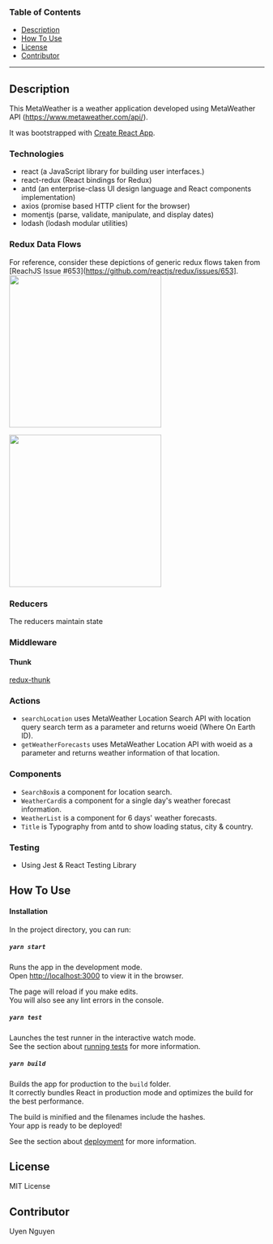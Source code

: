 ### Table of Contents
- [Description](#description)
- [How To Use](#how-to-use)
- [License](#license)
- [Contributor](#contributor)

---

## Description 
This MetaWeather is a weather application developed using MetaWeather API (https://www.metaweather.com/api/).

It was bootstrapped with [Create React App](https://github.com/facebook/create-react-app).

### Technologies
- react (a JavaScript library for building user interfaces.)
- react-redux (React bindings for Redux)
- antd (an enterprise-class UI design language and React components implementation)
- axios (promise based HTTP client for the browser)
- momentjs (parse, validate, manipulate, and display dates)
- lodash (lodash modular utilities)

### Redux Data Flows 
For reference, consider these depictions of generic redux flows taken from [ReachJS Issue #653](https://github.com/reactjs/redux/issues/653].
<img src=https://camo.githubusercontent.com/5aba89b6daab934631adffc1f301d17bb273268b/68747470733a2f2f73332e616d617a6f6e6177732e636f6d2f6d656469612d702e736c69642e65732f75706c6f6164732f3336343831322f696d616765732f323438343535322f415243482d5265647578322d7265616c2e676966 width="300">

<img src=https://camo.githubusercontent.com/9de527b9432cc9244dc600875b46b43311918b59/68747470733a2f2f73332e616d617a6f6e6177732e636f6d2f6d656469612d702e736c69642e65732f75706c6f6164732f3336343831322f696d616765732f323438343739302f415243482d5265647578322d657874656e6465642d7265616c2d6465636c657261746976652e676966 width="300">

### Reducers
The reducers maintain state

### Middleware

#### Thunk
[redux-thunk](https://github.com/gaearon/redux-thunk) 

### Actions
- `searchLocation` uses MetaWeather Location Search API with location query search term as a parameter and returns woeid (Where On Earth ID).
- `getWeatherForecasts` uses MetaWeather Location API with woeid as a parameter and returns weather information of that location.

### Components 
- `SearchBox`is a component for location search.
- `WeatherCard`is a component for a single day's weather forecast information.
- `WeatherList` is a component for 6 days' weather forecasts.
- `Title` is Typography from antd to show loading status, city & country.

### Testing
- Using Jest & React Testing Library

## How To Use

#### Installation

In the project directory, you can run:

##### `yarn start`

Runs the app in the development mode.<br />
Open [http://localhost:3000](http://localhost:3000) to view it in the browser.

The page will reload if you make edits.<br />
You will also see any lint errors in the console.

##### `yarn test`

Launches the test runner in the interactive watch mode.<br />
See the section about [running tests](https://facebook.github.io/create-react-app/docs/running-tests) for more information.

##### `yarn build`

Builds the app for production to the `build` folder.<br />
It correctly bundles React in production mode and optimizes the build for the best performance.

The build is minified and the filenames include the hashes.<br />
Your app is ready to be deployed!

See the section about [deployment](https://facebook.github.io/create-react-app/docs/deployment) for more information.

## License 
MIT License 

## Contributor
Uyen Nguyen 
